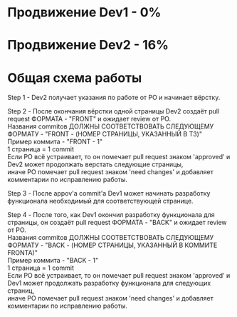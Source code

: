 # Продвижение Dev1 - 0%

# Продвижение Dev2 - 16%

# Общая схема работы
Step 1 - Dev2 получает указания по работе от PO и начинает вёрстку.<br />

Step 2 - После окончания вёрстки одной страницы Dev2 создаёт pull request ФОРМАТА - "FRONT" и ожидает review от PO.<br />
        Названия commitов ДОЛЖНЫ СООТВЕТСТВОВАТЬ СЛЕДУЮЩЕМУ ФОРМАТУ - "FRONT - (НОМЕР СТРАНИЦЫ, УКАЗАННЫЙ В ТЗ)"<br />
        Пример коммита - "FRONT - 1"<br />
        1 страница = 1 commit<br />
        Если PO всё устраивает, то он помечает pull request знаком 'approved' и Dev2 может продолжать верстать следующие страницы,<br />
        иначе PO помечает pull request знаком 'need changes' и добавляет комментарии по исправлению работы.<br />

Step 3 - После appov'a commit'a Dev1 может начинать разработку функционала необходимый для соответствующей странице.<br />

Step 4 - После того, как Dev1 окончил разработку функционала для страницы, он создаёт pull request ФОРМАТА - "BACK" и ожидает review от PO.<br />
         Названия commitов ДОЛЖНЫ СООТВЕТСТВОВАТЬ СЛЕДУЮЩЕМУ ФОРМАТУ - "BACK - (НОМЕР СТРАНИЦЫ, УКАЗАННЫЙ В КОММИТЕ FRONTA)"<br />
         Пример коммита - "BACK - 1"<br />
         1 страница = 1 commit<br />
         Если PO всё устраивает, то он помечает pull request знаком 'approved' и Dev1 может продолжать разработку функционала для следующих страниц,<br />
         иначе PO помечает pull request знаком 'need changes' и добавляет комментарии по исправлению работы.<br />
